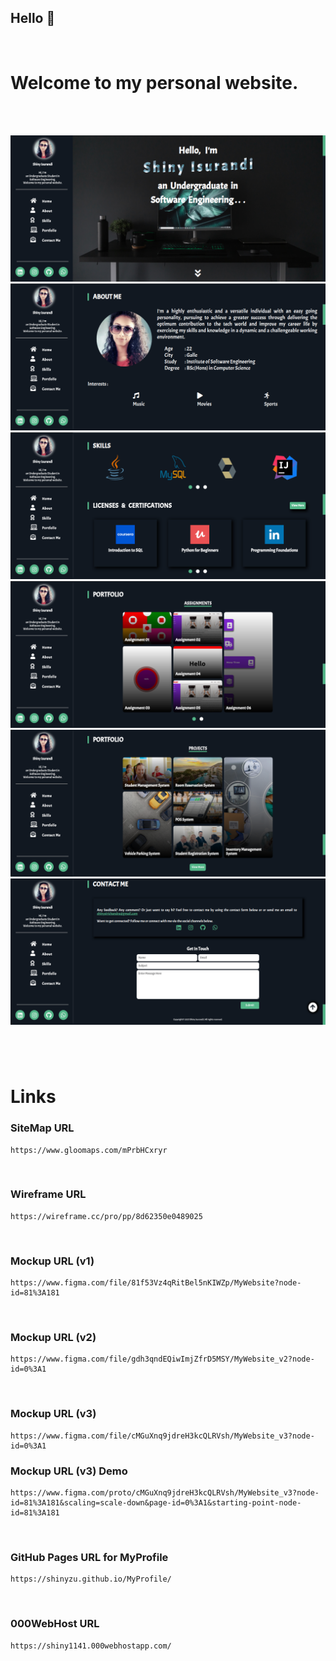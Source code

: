 ## **Hello 👋**

<br>

# **Welcome to my personal website.**

<br>
<br>

<img src = "assets/screenshots/1.png" alt = "sample"> <br>
<img src = "assets/screenshots/2.png" alt = "sample"> <br>
<img src = "assets/screenshots/3.png" alt = "sample"> <br>
<img src = "assets/screenshots/4.png" alt = "sample"> <br>
<img src = "assets/screenshots/5.png" alt = "sample"> <br>
<img src = "assets/screenshots/6.png" alt = "sample">

#

<br>

# **Links**

### SiteMap URL

    https://www.gloomaps.com/mPrbHCxryr

<br>

### Wireframe URL

    https://wireframe.cc/pro/pp/8d62350e0489025

<br>

### Mockup URL (v1)

    https://www.figma.com/file/81f53Vz4qRitBel5nKIWZp/MyWebsite?node-id=81%3A181

<br>

### Mockup URL (v2)

    https://www.figma.com/file/gdh3qndEQiwImjZfrD5MSY/MyWebsite_v2?node-id=0%3A1

<br>

### Mockup URL (v3)

    https://www.figma.com/file/cMGuXnq9jdreH3kcQLRVsh/MyWebsite_v3?node-id=0%3A1

### Mockup URL (v3) Demo

    https://www.figma.com/proto/cMGuXnq9jdreH3kcQLRVsh/MyWebsite_v3?node-id=81%3A181&scaling=scale-down&page-id=0%3A1&starting-point-node-id=81%3A181

<br>

### GitHub Pages URL for MyProfile

    https://shinyzu.github.io/MyProfile/

<br>

### 000WebHost URL

    https://shiny1141.000webhostapp.com/

<br>
